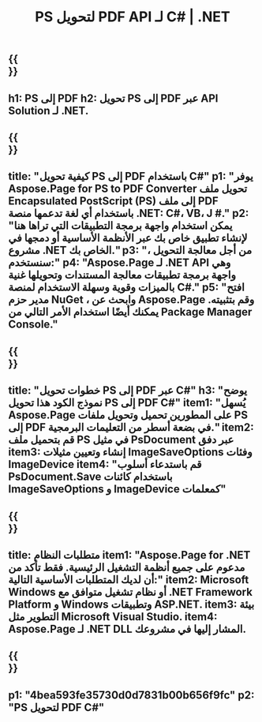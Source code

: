 ﻿---
translation: true
template: /_templates/_conversion-child-net.md
title: PS لتحويل PDF API لـ C# | .NET
url: /net/conversion/ps-to-pdf/
description: 'نموذج كود لتحويل PS إلى PDF C#. استخدم رمز مثال API لتحويل ملفات PS المجمعة إلى PDF داخل VB.NET أو Asp.NET أو أي تطبيق قائم على .NET.'
informat: PS
outformat: PDF
otherformats: XPS EPS
---

{{<section banner>}}
---
h1: PS إلى PDF
h2: تحويل PS إلى PDF عبر API Solution لـ .NET.
---

{{<section overview>}}
---
title: "كيفية تحويل PS إلى PDF باستخدام C#"
p1: "يوفر Aspose.Page for PS to PDF Converter تحويل ملف Encapsulated PostScript (PS) إلى ملف PDF باستخدام أي لغة تدعمها منصة .NET: C#، VB، J #."
p2: "يمكن استخدام واجهة برمجة التطبيقات التي تراها هنا لإنشاء تطبيق خاص بك عبر الأنظمة الأساسية أو دمجها في مشروع .NET الخاص بك."
p3: "من أجل معالجة التحويل ، سنستخدم:"
p4: "Aspose.Page لـ .NET API وهي واجهة برمجة تطبيقات معالجة المستندات وتحويلها غنية بالميزات وقوية وسهلة الاستخدام لمنصة C#."
p5: "افتح مدير حزم NuGet ، وابحث عن Aspose.Page وقم بتثبيته. يمكنك أيضًا استخدام الأمر التالي من Package Manager Console."
---

{{<section feature1>}}
---
title: "خطوات تحويل PS إلى PDF عبر C#"
h3: "يوضح نموذج الكود هذا تحويل PS إلى PDF C#"
item1: "يُسهل Aspose.Page على المطورين تحميل وتحويل ملفات PS إلى PDF في بضعة أسطر من التعليمات البرمجية."
item2: قم بتحميل ملف PS في مثيل PsDocument عبر دفق
item3: إنشاء وتعيين مثيلات ImageSaveOptions وفئات ImageDevice
item4: "قم باستدعاء أسلوب PsDocument.Save باستخدام كائنات ImageSaveOptions و ImageDevice كمعلمات"
---

{{<section feature2>}}
---
title: متطلبات النظام
item1: "Aspose.Page for .NET مدعوم على جميع أنظمة التشغيل الرئيسية. فقط تأكد من أن لديك المتطلبات الأساسية التالية:"
item2: Microsoft Windows أو نظام تشغيل متوافق مع .NET Framework Platform و Windows وتطبيقات ASP.NET.
item3: بيئة التطوير مثل Microsoft Visual Studio.
item4: Aspose.Page لـ .NET DLL المشار إليها في مشروعك.
---

{{<section gist>}}
---
p1: "4bea593fe35730d0d7831b00b656f9fc"
p2: "PS لتحويل PDF C#"
---

